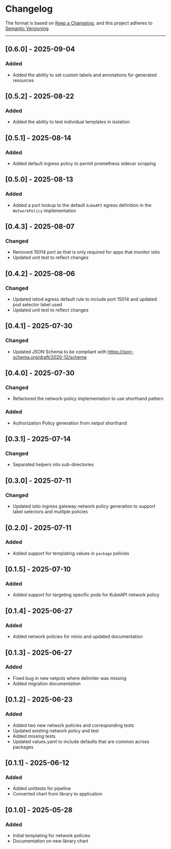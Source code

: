 # Changelog

The format is based on [Keep a Changelog](https://keepachangelog.com/en/1.0.0/), and this project adheres to [Semantic Versioning](https://semver.org/spec/v2.0.0.html).

---
## [0.6.0] - 2025-09-04

### Added

- Added the ability to set custom labels and annotations for generated resources

## [0.5.2] - 2025-08-22

### Added

- Added the ability to test individual templates in isolation

## [0.5.1] - 2025-08-14

### Added

- Added default ingress policy to permit prometheus sidecar scraping

## [0.5.0] - 2025-08-13

### Added

- Added a port lookup to the default `kubeAPI` egress definition in the `NetworkPolicy` implementation

## [0.4.3] - 2025-08-07

### Changed

- Removed 15014 port as that is only required for apps that monitor istio
- Updated unit test to reflect changes

## [0.4.2] - 2025-08-06

### Changed

- Updated istiod egress default rule to include port 15014 and updated pod selector label used
- Updated unit test to reflect changes

## [0.4.1] - 2025-07-30

### Changed

- Updated JSON Schema to be compliant with https://json-schema.org/draft/2020-12/schema

## [0.4.0] - 2025-07-30

### Changed

- Refactored the network-policy implementation to use shorthand pattern

### Added

- Authorization Policy generation from netpol shorthand

## [0.3.1] - 2025-07-14

### Changed

- Separated helpers into sub-directories

## [0.3.0] - 2025-07-11

### Changed

- Updated istio ingress gateway network policy generation to support label selectors and multiple policies

## [0.2.0] - 2025-07-11

### Added

- Added support for templating values in `package` policies

## [0.1.5] - 2025-07-10

### Added

- Added support for targeting specific pods for KubeAPI network policy

## [0.1.4] - 2025-06-27

### Added

- Added network policies for minio and updated documentation

## [0.1.3] - 2025-06-27

### Added

- Fixed bug in new netpols where delimiter was missing
- Added migration documentation

## [0.1.2] - 2025-06-23

### Added

- Added two new network policies and corresponding tests
- Updated existing network policy and test
- Added missing tests
- Updated values.yaml to include defaults that are common across packages

## [0.1.1] - 2025-06-12

### Added

- Added unittests for pipeline
- Converted chart from library to application

## [0.1.0] - 2025-05-28

### Added

- Initial templating for network policies
- Documentation on new library chart
